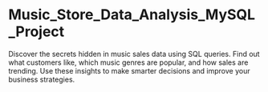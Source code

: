 # Music_Store_Data_Analysis_MySQL_Project
Discover the secrets hidden in music sales data using SQL queries. Find out what customers like, which music genres are popular, and how sales are trending. Use these insights to make smarter decisions and improve your business strategies.
